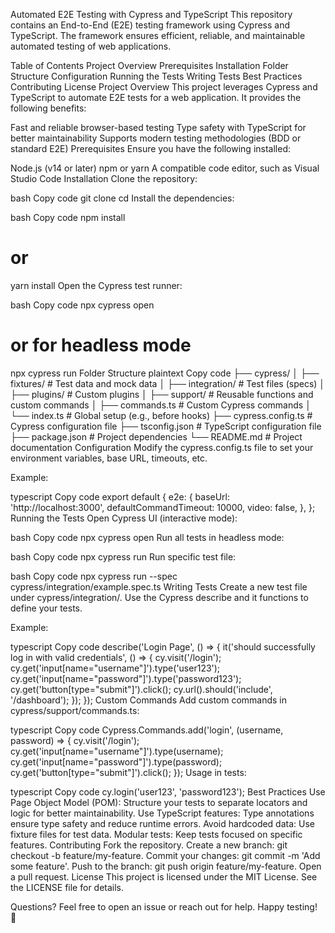 Automated E2E Testing with Cypress and TypeScript
This repository contains an End-to-End (E2E) testing framework using Cypress and TypeScript. The framework ensures efficient, reliable, and maintainable automated testing of web applications.

Table of Contents
Project Overview
Prerequisites
Installation
Folder Structure
Configuration
Running the Tests
Writing Tests
Best Practices
Contributing
License
Project Overview
This project leverages Cypress and TypeScript to automate E2E tests for a web application. It provides the following benefits:

Fast and reliable browser-based testing
Type safety with TypeScript for better maintainability
Supports modern testing methodologies (BDD or standard E2E)
Prerequisites
Ensure you have the following installed:

Node.js (v14 or later)
npm or yarn
A compatible code editor, such as Visual Studio Code
Installation
Clone the repository:

bash
Copy code
git clone <repository-url>
cd <repository-name>
Install the dependencies:

bash
Copy code
npm install
# or
yarn install
Open the Cypress test runner:

bash
Copy code
npx cypress open
# or for headless mode
npx cypress run
Folder Structure
plaintext
Copy code
├── cypress/
│   ├── fixtures/          # Test data and mock data
│   ├── integration/       # Test files (specs)
│   ├── plugins/           # Custom plugins
│   ├── support/           # Reusable functions and custom commands
│       ├── commands.ts    # Custom Cypress commands
│       └── index.ts       # Global setup (e.g., before hooks)
├── cypress.config.ts      # Cypress configuration file
├── tsconfig.json          # TypeScript configuration file
├── package.json           # Project dependencies
└── README.md              # Project documentation
Configuration
Modify the cypress.config.ts file to set your environment variables, base URL, timeouts, etc.

Example:

typescript
Copy code
export default {
  e2e: {
    baseUrl: 'http://localhost:3000',
    defaultCommandTimeout: 10000,
    video: false,
  },
};
Running the Tests
Open Cypress UI (interactive mode):

bash
Copy code
npx cypress open
Run all tests in headless mode:

bash
Copy code
npx cypress run
Run specific test file:

bash
Copy code
npx cypress run --spec cypress/integration/example.spec.ts
Writing Tests
Create a new test file under cypress/integration/. Use the Cypress describe and it functions to define your tests.

Example:

typescript
Copy code
describe('Login Page', () => {
  it('should successfully log in with valid credentials', () => {
    cy.visit('/login');
    cy.get('input[name="username"]').type('user123');
    cy.get('input[name="password"]').type('password123');
    cy.get('button[type="submit"]').click();
    cy.url().should('include', '/dashboard');
  });
});
Custom Commands
Add custom commands in cypress/support/commands.ts:

typescript
Copy code
Cypress.Commands.add('login', (username, password) => {
  cy.visit('/login');
  cy.get('input[name="username"]').type(username);
  cy.get('input[name="password"]').type(password);
  cy.get('button[type="submit"]').click();
});
Usage in tests:

typescript
Copy code
cy.login('user123', 'password123');
Best Practices
Use Page Object Model (POM): Structure your tests to separate locators and logic for better maintainability.
Use TypeScript features: Type annotations ensure type safety and reduce runtime errors.
Avoid hardcoded data: Use fixture files for test data.
Modular tests: Keep tests focused on specific features.
Contributing
Fork the repository.
Create a new branch: git checkout -b feature/my-feature.
Commit your changes: git commit -m 'Add some feature'.
Push to the branch: git push origin feature/my-feature.
Open a pull request.
License
This project is licensed under the MIT License. See the LICENSE file for details.

Questions?
Feel free to open an issue or reach out for help. Happy testing! 🚀